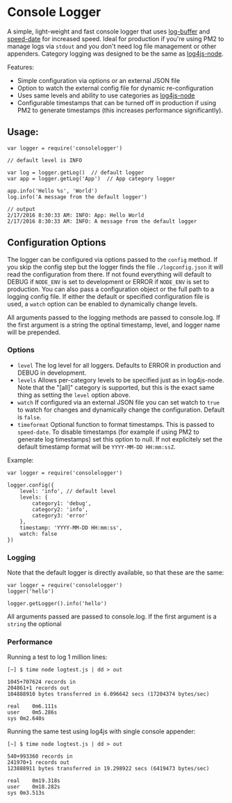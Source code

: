 # Console Logger

A simple, light-weight and fast console logger that uses [log-buffer](https://github.com/bahamas10/node-log-buffer) and [speed-date](https://github.com/gosquared/speed-date) for increased speed. Ideal for production if you're using PM2 to manage logs via `stdout` and you don't need log file management or other appenders. Category logging was designed to be the same as [log4js-node](https://github.com/nomiddlename/log4js-node).

Features:

* Simple configuration via options or an external JSON file
* Option to watch the external config file for dynamic re-configuration
* Uses same levels and ability to use categories as [log4js-node](https://github.com/nomiddlename/log4js-node)
* Configurable timestamps that can be turned off in production if using PM2 to generate timestamps (this increases performance significantly).

## Usage:  

```
var logger = require('consolelogger')

// default level is INFO

var log = logger.getLog()  // default logger
var app = logger.getLog('App')  // App category logger

app.info('Hello %s', 'World')
log.info('A message from the default logger')

// output
2/17/2016 8:30:33 AM: INFO: App: Hello World
2/17/2016 8:30:33 AM: INFO: A message from the default logger
```

## Configuration Options

The logger can be configured via options passed to the `config` method. If you skip the config step but the logger finds the file `./logconfig.json` it will read the configuration from there. If not found everything will default to DEBUG if `NODE_ENV` is set to development or ERROR if `NODE_ENV` is set to production. You can also pass a configuration object or the full path to a logging config file. If either the default or specified configuration file is used, a `watch` option can be enabled to dynamically change levels.

All arguments passed to the logging methods are passed to console.log. If the first argument is a string the optinal timestamp, level, and logger name will be prepended.

### Options

* `level` The log level for all loggers. Defaults to ERROR in production and DEBUG in development.
* `levels` Allows per-category levels to be specified just as in log4js-node. Note that the "[all]" category is supported, but this is the exact same thing as setting the `level` option above.
* `watch` If configured via an external JSON file you can set watch to `true` to watch for changes and dynamically change the configuration. Default is `false`.
* `timeformat` Optional function to format timestamps. This is passed to `speed-date`. To disable timestamps (for example if using PM2 to generate log timestamps) set this option to null. If not explicitely set the default timestamp format will be `YYYY-MM-DD HH:mm:ssZ`.

Example:

```
var logger = require('consolelogger')

logger.config({
	level: 'info', // default level
	levels: {
		category1: 'debug',
		category2: 'info',
		category3: 'error'
	},
	timestamp: 'YYYY-MM-DD HH:mm:ss',
	watch: false	
})

```
### Logging
Note that the default logger is directly available, so that these are the same:

```
var logger = require('consolelogger')
logger('hello')

logger.getLogger().info('hello')
```

All arguments passed are passed to console.log. If the first argument is a `string` the optional  

### Performance
Running a test to log 1 million lines:

```
[~] $ time node logtest.js | dd > out

1045+707624 records in
204861+1 records out
104888910 bytes transferred in 6.096642 secs (17204374 bytes/sec)

real	0m6.111s
user	0m5.286s
sys	0m2.640s

```

Running the same test using log4js with single console appender:

```
[~] $ time node logtest.js | dd > out

540+993360 records in
241970+1 records out
123888911 bytes transferred in 19.298922 secs (6419473 bytes/sec)

real	0m19.318s
user	0m18.282s
sys	0m3.513s
```






